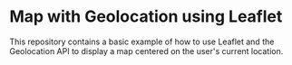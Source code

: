 # Map with Geolocation using Leaflet

This repository contains a basic example of how to use Leaflet and the Geolocation API to display a map centered on the user's current location.
